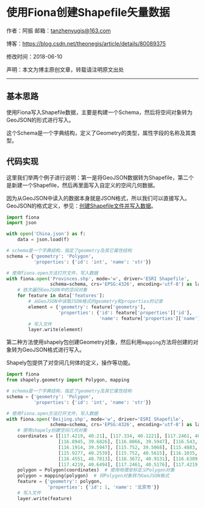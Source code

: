 # 使用Fiona创建Shapefile矢量数据

作者：阿振 邮箱：tanzhenyugis@163.com

博客：<https://blog.csdn.net/theonegis/article/details/80089375>

修改时间：2018-06-10

声明：本文为博主原创文章，转载请注明原文出处

---

## 基本思路

使用Fiona写入Shapefile数据，主要是构建一个Schema，然后将空间对象转为GeoJSON的形式进行写入。

这个Schema是一个字典结构，定义了Geometry的类型，属性字段的名称及其类型。

## 代码实现

这里我们举两个例子进行说明：第一是将GeoJSON数据转为Shapefile，第二个是新建一个Shapefile，然后再里面写入自定义的空间几何数据。

因为从GeoJSON中读入的数据本身就是JSON格式，所以我们可以直接写入。GeoJSON的格式定义，参见：[创建Shapefile文件并写入数据](https://blog.csdn.net/theonegis/article/details/80554993)。

```Python
import fiona
import json

with open('China.json') as f:
    data = json.load(f)

# schema是一个字典结构，指定了geometry及其它属性结构
schema = {'geometry': 'Polygon',
          'properties': {'id': 'int', 'name': 'str'}}

# 使用fiona.open方法打开文件，写入数据
with fiona.open('Provinces.shp', mode='w', driver='ESRI Shapefile',
                schema=schema, crs='EPSG:4326', encoding='utf-8') as layer:
    # 依次遍历GeoJSON中的空间对象
    for feature in data['features']:
        # 从GeoJSON中读取JSON格式的geometry和properties的记录
        element = {'geometry': feature['geometry'],
                   'properties': {'id': feature['properties']['id'],
                                  'name': feature['properties']['name']}}
        # 写入文件
        layer.write(element)
```

第二种方法使用shapely包创建Geometry对象，然后利用`mapping`方法将创建的对象转为GeoJSON格式进行写入。

Shapely包提供了对空间几何体的定义，操作等功能。

```Python
import fiona
from shapely.geometry import Polygon, mapping

# schema是一个字典结构，指定了geometry及其它属性结构
schema = {'geometry': 'Polygon',
          'properties': {'id': 'int', 'name': 'str'}}

# 使用fiona.open方法打开文件，写入数据
with fiona.open('Beijing.shp', mode='w', driver='ESRI Shapefile',
                schema=schema, crs='EPSG:4326', encoding='utf-8') as layer:
    # 使用shapely创建空间几何对象
    coordinates = [[117.4219, 40.21], [117.334, 40.1221], [117.2461, 40.0781], [116.8066, 39.9902], [116.8945, 39.8145],
                   [116.8945, 39.6826], [116.8066, 39.5947], [116.543, 39.5947], [116.3672, 39.4629],
                   [116.1914, 39.5947], [115.752, 39.5068], [115.4883, 39.6387], [115.4004, 39.9463],
                   [115.9277, 40.2539], [115.752, 40.5615], [116.1035, 40.6055], [116.1914, 40.7813],
                   [116.4551, 40.7813], [116.3672, 40.9131], [116.6309, 41.0449], [116.9824, 40.6934],
                   [117.4219, 40.6494], [117.2461, 40.5176], [117.4219, 40.21]]
    polygon = Polygon(coordinates)  # 使用地理坐标定义Polygon对象
    polygon = mapping(polygon)  # 将Polygon对象转为GeoJSON格式
    feature = {'geometry': polygon,
               'properties': {'id': 1, 'name': '北京市'}}
    # 写入文件
    layer.write(feature)
```

